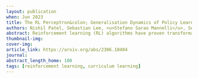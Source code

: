 ```yaml
---
layout: publication
when: Jun 2023
title: The RL Perceptron&colon; Generalisation Dynamics of Policy Learning in High Dimensions
authors: Nishil Patel, Sebastian Lee, <u>Stefano Sarao Mannelli</u>, Sebastian Goldt, Adrew Saxe
abstract: Reinforcement learning (RL) algorithms have proven transformative in a range of domains. To tackle real-world domains, these systems often use neural networks to learn policies directly from pixels or other high-dimensional sensory input. By contrast, much theory of RL has focused on discrete state spaces or worst-case analysis, and fundamental questions remain about the dynamics of policy learning in high-dimensional settings. Here, we propose a solvable high-dimensional model of RL that can capture a variety of learning protocols, and derive its typical dynamics as a set of closed-form ordinary differential equations (ODEs). We derive optimal schedules for the learning rates and task difficulty - analogous to annealing schemes and curricula during training in RL - and show that the model exhibits rich behaviour, including delayed learning under sparse rewards; a variety of learning regimes depending on reward baselines; and a speed-accuracy trade-off driven by reward stringency. Experiments on variants of the Procgen game "Bossfight" and Arcade Learning Environment game "Pong" also show such a speed-accuracy trade-off in practice. Together, these results take a step towards closing the gap between theory and practice in high-dimensional RL.
thumbnail-img:
cover-img:
article_link: https://arxiv.org/abs/2306.10404
journal:
abstract_length_home: 100
tags: [reinforcement learning, curriculum learning]
---
```

